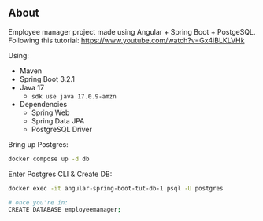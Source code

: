 ## About

Employee manager project made using Angular + Spring Boot + PostgeSQL.
Following this tutorial: https://www.youtube.com/watch?v=Gx4iBLKLVHk

Using:
- Maven
- Spring Boot 3.2.1
- Java 17
  - `sdk use java 17.0.9-amzn`
- Dependencies
  - Spring Web
  - Spring Data JPA
  - PostgreSQL Driver

Bring up Postgres:
```sh
docker compose up -d db
```

Enter Postgres CLI & Create DB:
```sh
docker exec -it angular-spring-boot-tut-db-1 psql -U postgres

# once you're in:
CREATE DATABASE employeemanager;
```
